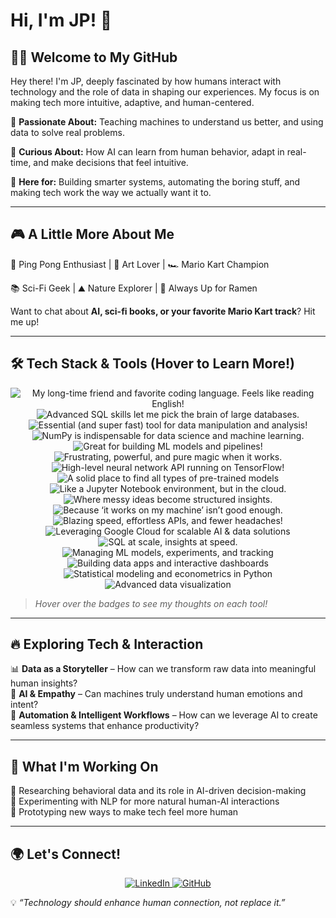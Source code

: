 # Hi, I'm JP! 🚀

## 👨‍💻 Welcome to My GitHub
Hey there! I'm JP, deeply fascinated by how humans interact with technology and the role of data in shaping our experiences. My focus is on making tech more intuitive, adaptive, and human-centered.

🔹 **Passionate About:** Teaching machines to understand us better, and using data to solve real problems.

🔹 **Curious About:** How AI can learn from human behavior, adapt in real-time, and make decisions that feel intuitive. 

🔹 **Here for:** Building smarter systems, automating the boring stuff, and making tech work the way we actually want it to. 

---
## 🎮 A Little More About Me

<div align="left">
  
🎾 Ping Pong Enthusiast  | 🎨 Art Lover  | 🏎️ Mario Kart Champion 

📚 Sci-Fi Geek  | ⛰️ Nature Explorer  | 🍜 Always Up for Ramen  

Want to chat about **AI, sci-fi books, or your favorite Mario Kart track**? Hit me up!  

---
## 🛠️ Tech Stack & Tools (Hover to Learn More!)

<p align="center">
  <img src="https://img.shields.io/badge/Python-3776AB?style=for-the-badge&logo=python&logoColor=white" title="My long-time friend and favorite coding language. Feels like reading English!">
  <img src="https://img.shields.io/badge/SQL-CC2927?style=for-the-badge&logo=postgresql&logoColor=white" title="Advanced SQL skills let me pick the brain of large databases.">
  <img src="https://img.shields.io/badge/Pandas-150458?style=for-the-badge&logo=pandas&logoColor=white" title="Essential (and super fast) tool for data manipulation and analysis!">
  <img src="https://img.shields.io/badge/Numpy-013243?style=for-the-badge&logo=numpy&logoColor=white" title="NumPy is indispensable for data science and machine learning.">
  <img src="https://img.shields.io/badge/Scikit--Learn-F7931E?style=for-the-badge&logo=scikit-learn&logoColor=white" title="Great for building ML models and pipelines!">
  <img src="https://img.shields.io/badge/TensorFlow-FF6F00?style=for-the-badge&logo=tensorflow&logoColor=white" title="Frustrating, powerful, and pure magic when it works.">
  <img src="https://img.shields.io/badge/Keras-D00000?style=for-the-badge&logo=keras&logoColor=white" title="High-level neural network API running on TensorFlow!">
  <img src="https://img.shields.io/badge/Hugging_Face-FFAE1A?style=for-the-badge&logo=huggingface&logoColor=white" title="A solid place to find all types of pre-trained models">
  <img src="https://img.shields.io/badge/Google_Colab-F9AB00?style=for-the-badge&logo=googlecolab&logoColor=white" title="Like a Jupyter Notebook environment, but in the cloud.">
  <img src="https://img.shields.io/badge/Jupyter-F37626?style=for-the-badge&logo=jupyter&logoColor=white" title="Where messy ideas become structured insights.">
  <img src="https://img.shields.io/badge/Docker-2496ED?style=for-the-badge&logo=docker&logoColor=white" title="Because ‘it works on my machine’ isn’t good enough.">
  <img src="https://img.shields.io/badge/FastAPI-009688?style=for-the-badge&logo=fastapi&logoColor=white" title="Blazing speed, effortless APIs, and fewer headaches!">
  <img src="https://img.shields.io/badge/Google_Cloud_Platform-4285F4?style=for-the-badge&logo=googlecloud&logoColor=white" title="Leveraging Google Cloud for scalable AI & data solutions">
  <img src="https://img.shields.io/badge/BigQuery-669DF6?style=for-the-badge&logo=googlebigquery&logoColor=white" title="SQL at scale, insights at speed.">
  <img src="https://img.shields.io/badge/MLflow-00B5F5?style=for-the-badge&logo=mlflow&logoColor=white" title="Managing ML models, experiments, and tracking">
  <img src="https://img.shields.io/badge/Streamlit-FF4B4B?style=for-the-badge&logo=streamlit&logoColor=white" title="Building data apps and interactive dashboards">
  <img src="https://img.shields.io/badge/Statsmodels-4B0082?style=for-the-badge&logo=python&logoColor=white" title="Statistical modeling and econometrics in Python">
  <img src="https://img.shields.io/badge/Seaborn-4C8CBF?style=for-the-badge&logo=python&logoColor=white" title="Advanced data visualization">
</p>

> *Hover over the badges to see my thoughts on each tool!*  

---
## 🔥 Exploring Tech & Interaction
📊 **Data as a Storyteller** – How can we transform raw data into meaningful human insights?  
🤖 **AI & Empathy** – Can machines truly understand human emotions and intent?  
🦾 **Automation & Intelligent Workflows** – How can we leverage AI to create seamless systems that enhance productivity?

---
## 🚀 What I'm Working On
🔹 Researching behavioral data and its role in AI-driven decision-making  
🔹 Experimenting with NLP for more natural human-AI interactions  
🔹 Prototyping new ways to make tech feel more human  

---
## 🌍 Let's Connect!
<p align="center">
  <a href="https://www.linkedin.com/in/jpalvarezb">
    <img src="https://img.shields.io/badge/LinkedIn-0A66C2?style=for-the-badge&logo=linkedin&logoColor=white" alt="LinkedIn">
  </a>
  <a href="https://github.com/jpalvarezb">
    <img src="https://img.shields.io/badge/GitHub-181717?style=for-the-badge&logo=github&logoColor=white" alt="GitHub">
  </a>
</p>

💡 *“Technology should enhance human connection, not replace it.”*
